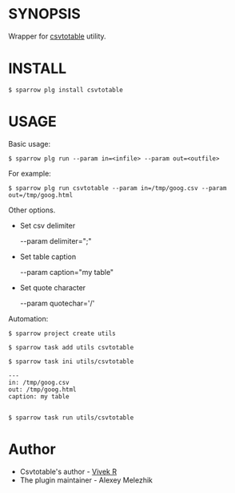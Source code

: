 # SYNOPSIS

Wrapper for [csvtotable](https://github.com/vividvilla/csvtotable) utility.


# INSTALL

    $ sparrow plg install csvtotable

# USAGE

Basic usage:

    $ sparrow plg run --param in=<infile> --param out=<outfile>

For example:

    $ sparrow plg run csvtotable --param in=/tmp/goog.csv --param out=/tmp/goog.html


Other options.

- Set csv delimiter

    --param delimiter=";"

- Set table caption

    --param caption="my table"

- Set quote character

    --param quotechar='/'

Automation:

    $ sparrow project create utils 

    $ sparrow task add utils csvtotable

    $ sparrow task ini utils/csvtotable

    ---
    in: /tmp/goog.csv 
    out: /tmp/goog.html
    caption: my table


    $ sparrow task run utils/csvtotable


# Author

- Csvtotable's author - [Vivek R](https://github.com/vividvilla)
- The plugin maintainer - Alexey Melezhik
